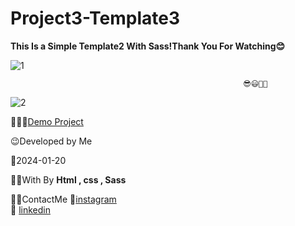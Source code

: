 # Project3-Template3
**This Is a Simple Template2 With Sass!Thank You For Watching😊**

![1](https://github.com/fatemeMohamadian/Project3-Template2-Flex/assets/155579918/296ad591-a4b1-4dda-96be-261c42ddf5ee)

                                                        😎😃👩‍💻
                                                  
![2](https://github.com/fatemeMohamadian/Project3-Template2-Flex/assets/155579918/7174cc15-3413-40a9-bce6-471b9e27c26c)


👩‍💻😎[Demo Project](https://fatememohamadian.github.io/Project3-Template3/index.html)

 😉Developed by Me

 📅2024-01-20

 👩‍💻With By **Html , css , Sass** 

 📲📞ContactMe 
 🔗[instagram](https://www.instagram.com/fateme_mohamadiian.fed)       
 🔗 [linkedin](https://www.linkedin.com/in/fateme-mohamadian-dev0824)
